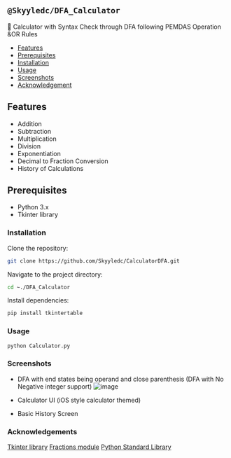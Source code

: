 ## `@Skyyledc/DFA_Calculator`
📱 Calculator with Syntax Check through DFA following PEMDAS Operation &OR Rules

- [Features](#features)
- [Prerequisites](#prerequisites)
- [Installation](#installation)
- [Usage](#usage)
- [Screenshots](#screenshots)
- [Acknowledgement](#acknowledgement)

## Features

- Addition
- Subtraction
- Multiplication
- Division
- Exponentiation
- Decimal to Fraction Conversion
- History of Calculations

## Prerequisites

- Python 3.x
- Tkinter library

### Installation

Clone the repository:
```bash
git clone https://github.com/Skyyledc/CalculatorDFA.git
```
Navigate to the project directory:
```bash
cd ~./DFA_Calculator
```
Install dependencies:
```bash
pip install tkintertable
```

### Usage
```bash
python Calculator.py
```

### Screenshots

- DFA with end states being operand and close parenthesis (DFA with No Negative integer support)
![image](https://github.com/Skyyledc/CalculatorDFA/assets/123300731/b34fa3a2-5779-4a3c-9d5d-e668854f4aad)

- Calculator UI (iOS style calculator themed)

- Basic History Screen

### Acknowledgements
[Tkinter library](https://docs.python.org/3/library/tkinter.html)
[Fractions module](https://docs.python.org/3/library/fractions.html)
[Python Standard Library](https://docs.python.org/3/library/)


